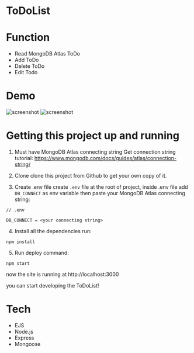 # ToDoList



# Function

- Read MongoDB Atlas ToDo 
- Add ToDo 
- Delete ToDo
- Edit Todo 

# Demo

![screenshot](/Preview/Peri-ToDoList-01.png)
![screenshot](/Preview/Peri-ToDoList-02.png)

# Getting this project up and running

1. Must have MongoDB Atlas connecting string
   Get connection string tutorial:
   https://www.mongodb.com/docs/guides/atlas/connection-string/

2. Clone
   clone this project from Github to get your own copy of it.

3. Create .env file
   create `.env` file at the root of project, inside .env file add `DB_CONNECT` as env variable then paste your MongoDB Atlas connecting string:

```
// .env

DB_CONNECT = <your connecting string>
```

4. Install all the dependencies
   run:

```
npm install
```

5. Run deploy command:

```
npm start
```

now the site is running at http://localhost:3000

you can start developing the ToDoList!

# Tech

- EJS
- Node.js
- Express
- Mongoose
